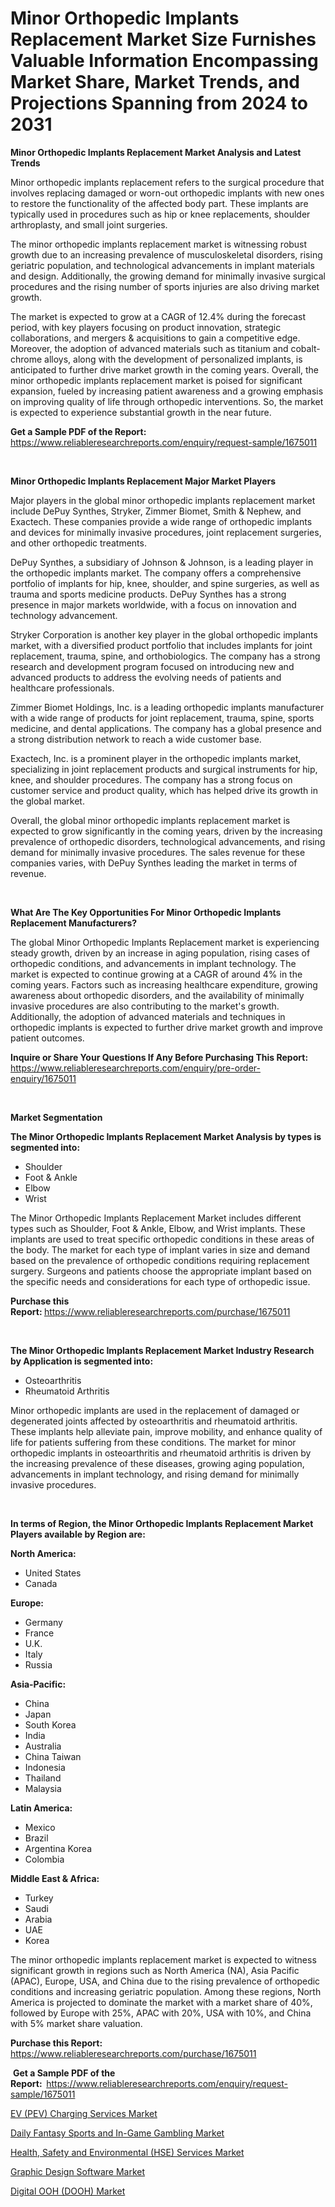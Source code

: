 <p><h1>Minor Orthopedic Implants Replacement Market Size Furnishes Valuable Information Encompassing Market Share, Market Trends, and Projections Spanning from 2024 to 2031</h1></p><p><strong>Minor Orthopedic Implants Replacement Market Analysis and Latest Trends</strong></p>
<p><p>Minor orthopedic implants replacement refers to the surgical procedure that involves replacing damaged or worn-out orthopedic implants with new ones to restore the functionality of the affected body part. These implants are typically used in procedures such as hip or knee replacements, shoulder arthroplasty, and small joint surgeries.</p><p>The minor orthopedic implants replacement market is witnessing robust growth due to an increasing prevalence of musculoskeletal disorders, rising geriatric population, and technological advancements in implant materials and design. Additionally, the growing demand for minimally invasive surgical procedures and the rising number of sports injuries are also driving market growth.</p><p>The market is expected to grow at a CAGR of 12.4% during the forecast period, with key players focusing on product innovation, strategic collaborations, and mergers & acquisitions to gain a competitive edge. Moreover, the adoption of advanced materials such as titanium and cobalt-chrome alloys, along with the development of personalized implants, is anticipated to further drive market growth in the coming years. Overall, the minor orthopedic implants replacement market is poised for significant expansion, fueled by increasing patient awareness and a growing emphasis on improving quality of life through orthopedic interventions.  So, the market is expected to experience substantial growth in the near future.</p></p>
<p><strong>Get a Sample PDF of the Report:&nbsp;</strong> <a href="https://www.reliableresearchreports.com/enquiry/request-sample/1675011">https://www.reliableresearchreports.com/enquiry/request-sample/1675011</a></p>
<p>&nbsp;</p>
<p><strong>Minor Orthopedic Implants Replacement Major Market Players</strong></p>
<p><p>Major players in the global minor orthopedic implants replacement market include DePuy Synthes, Stryker, Zimmer Biomet, Smith & Nephew, and Exactech. These companies provide a wide range of orthopedic implants and devices for minimally invasive procedures, joint replacement surgeries, and other orthopedic treatments.</p><p>DePuy Synthes, a subsidiary of Johnson & Johnson, is a leading player in the orthopedic implants market. The company offers a comprehensive portfolio of implants for hip, knee, shoulder, and spine surgeries, as well as trauma and sports medicine products. DePuy Synthes has a strong presence in major markets worldwide, with a focus on innovation and technology advancement.</p><p>Stryker Corporation is another key player in the global orthopedic implants market, with a diversified product portfolio that includes implants for joint replacement, trauma, spine, and orthobiologics. The company has a strong research and development program focused on introducing new and advanced products to address the evolving needs of patients and healthcare professionals.</p><p>Zimmer Biomet Holdings, Inc. is a leading orthopedic implants manufacturer with a wide range of products for joint replacement, trauma, spine, sports medicine, and dental applications. The company has a global presence and a strong distribution network to reach a wide customer base.</p><p>Exactech, Inc. is a prominent player in the orthopedic implants market, specializing in joint replacement products and surgical instruments for hip, knee, and shoulder procedures. The company has a strong focus on customer service and product quality, which has helped drive its growth in the global market.</p><p>Overall, the global minor orthopedic implants replacement market is expected to grow significantly in the coming years, driven by the increasing prevalence of orthopedic disorders, technological advancements, and rising demand for minimally invasive procedures. The sales revenue for these companies varies, with DePuy Synthes leading the market in terms of revenue.</p></p>
<p>&nbsp;</p>
<p><strong>What Are The Key Opportunities For Minor Orthopedic Implants Replacement Manufacturers?</strong></p>
<p><p>The global Minor Orthopedic Implants Replacement market is experiencing steady growth, driven by an increase in aging population, rising cases of orthopedic conditions, and advancements in implant technology. The market is expected to continue growing at a CAGR of around 4% in the coming years. Factors such as increasing healthcare expenditure, growing awareness about orthopedic disorders, and the availability of minimally invasive procedures are also contributing to the market's growth. Additionally, the adoption of advanced materials and techniques in orthopedic implants is expected to further drive market growth and improve patient outcomes.</p></p>
<p><strong>Inquire or Share Your Questions If Any Before Purchasing This Report:</strong> <a href="https://www.reliableresearchreports.com/enquiry/pre-order-enquiry/1675011">https://www.reliableresearchreports.com/enquiry/pre-order-enquiry/1675011</a></p>
<p>&nbsp;</p>
<p><strong>Market Segmentation</strong></p>
<p><strong>The Minor Orthopedic Implants Replacement Market Analysis by types is segmented into:</strong></p>
<p><ul><li>Shoulder</li><li>Foot & Ankle</li><li>Elbow</li><li>Wrist</li></ul></p>
<p><p>The Minor Orthopedic Implants Replacement Market includes different types such as Shoulder, Foot & Ankle, Elbow, and Wrist implants. These implants are used to treat specific orthopedic conditions in these areas of the body. The market for each type of implant varies in size and demand based on the prevalence of orthopedic conditions requiring replacement surgery. Surgeons and patients choose the appropriate implant based on the specific needs and considerations for each type of orthopedic issue.</p></p>
<p><strong>Purchase this Report:&nbsp;</strong><a href="https://www.reliableresearchreports.com/purchase/1675011">https://www.reliableresearchreports.com/purchase/1675011</a></p>
<p>&nbsp;</p>
<p><strong>The Minor Orthopedic Implants Replacement Market Industry Research by Application is segmented into:</strong></p>
<p><ul><li>Osteoarthritis</li><li>Rheumatoid Arthritis</li></ul></p>
<p><p>Minor orthopedic implants are used in the replacement of damaged or degenerated joints affected by osteoarthritis and rheumatoid arthritis. These implants help alleviate pain, improve mobility, and enhance quality of life for patients suffering from these conditions. The market for minor orthopedic implants in osteoarthritis and rheumatoid arthritis is driven by the increasing prevalence of these diseases, growing aging population, advancements in implant technology, and rising demand for minimally invasive procedures.</p></p>
<p>&nbsp;</p>
<p><strong>In terms of Region, the Minor Orthopedic Implants Replacement Market Players available by Region are:</strong></p>
<p>
    <p> <strong> North America: </strong>
        <ul>
            <li>United States</li>
            <li>Canada</li>
        </ul>
        </p> 
    <p> <strong> Europe: </strong>
        <ul>
            <li>Germany</li>
            <li>France</li>
            <li>U.K.</li>
            <li>Italy</li>
            <li>Russia</li>
        </ul>
        </p> 
    <p> <strong> Asia-Pacific: </strong>
        <ul>
            <li>China</li>
            <li>Japan</li>
            <li>South Korea</li>
            <li>India</li>
            <li>Australia</li>
            <li>China Taiwan</li>
            <li>Indonesia</li>
            <li>Thailand</li>
            <li>Malaysia</li>
        </ul>
        </p> 
    <p> <strong> Latin America: </strong>
        <ul>
            <li>Mexico</li>
            <li>Brazil</li>
            <li>Argentina Korea</li>
            <li>Colombia</li>
        </ul>
        </p> 
    <p> <strong> Middle East & Africa: </strong>
        <ul>
            <li>Turkey</li>
            <li>Saudi</li>
            <li>Arabia</li>
            <li>UAE</li>
            <li>Korea</li>
        </ul>
    </p>
    </p>
<p><p>The minor orthopedic implants replacement market is expected to witness significant growth in regions such as North America (NA), Asia Pacific (APAC), Europe, USA, and China due to the rising prevalence of orthopedic conditions and increasing geriatric population. Among these regions, North America is projected to dominate the market with a market share of 40%, followed by Europe with 25%, APAC with 20%, USA with 10%, and China with 5% market share valuation.</p></p>
<p><strong>Purchase this Report: </strong><a href="https://www.reliableresearchreports.com/purchase/1675011">https://www.reliableresearchreports.com/purchase/1675011</a></p>
<p>&nbsp;<strong>Get a Sample PDF of the Report:&nbsp;&nbsp;</strong><a href="https://www.reliableresearchreports.com/enquiry/request-sample/1675011">https://www.reliableresearchreports.com/enquiry/request-sample/1675011</a></p>
<p><strong></strong></p>
<p><p><a href="https://medium.com/@shanatromp/ev-pev-charging-services-market-share-evolution-and-market-growth-trends-2024-2031-53f5f5bcd1d0">EV (PEV) Charging Services Market</a></p><p><a href="https://medium.com/@luciushaley2023/daily-fantasy-sports-and-in-game-gambling-market-the-key-to-successful-business-strategy-forecast-f3df9685cf58">Daily Fantasy Sports and In-Game Gambling Market</a></p><p><a href="https://medium.com/@luciushaley2023/health-safety-and-environmental-hse-services-market-analysis-its-cagr-market-segmentation-and-c447500796cc">Health, Safety and Environmental (HSE) Services Market</a></p><p><a href="https://github.com/bmorecock/Market-Research-Report-List-2/blob/main/graphic-design-software-market.md">Graphic Design Software Market</a></p><p><a href="https://medium.com/@luciushaley2023/digital-ooh-dooh-market-size-cagr-trends-2024-2030-394f4d830f49">Digital OOH (DOOH) Market</a></p></p>
